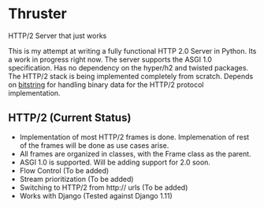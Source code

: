 # Thruster
HTTP/2 Server that just works

This is my attempt at writing a fully functional HTTP 2.0 Server in Python. Its a work in progress right now.
The server supports the ASGI 1.0 specification. Has no dependency on the hyper/h2 and twisted packages.
The HTTP/2 stack is being implemented completely from scratch.
Depends on [bitstring](https://pythonhosted.org/bitstring/) for handling binary data for the HTTP/2 protocol implementation.

## HTTP/2 (Current Status)
- Implementation of most HTTP/2 frames is done. Implemenation of rest of the frames will be done as use cases arise.
- All frames are organized in classes, with the Frame class as the parent.
- ASGI 1.0 is supported. Will be adding support for 2.0 soon.
- Flow Control (To be added)
- Stream prioritization (To be added)
- Switching to HTTP/2 from http:// urls (To be added)
- Works with Django (Tested against Django 1.11)

